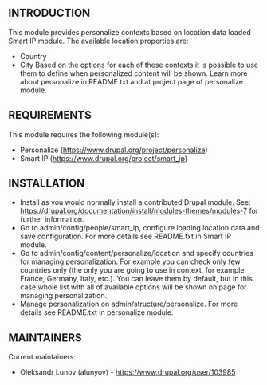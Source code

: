 INTRODUCTION
------------
This module provides personalize contexts based on location data loaded
Smart IP module. The available location properties are:
 * Country
 * City
Based on the options for each of these contexts it is possible to use
them to define when personalized content will be shown. Learn more about
personalize in README.txt and at project page of personalize module.

REQUIREMENTS
------------
This module requires the following module(s):
 * Personalize (https://www.drupal.org/project/personalize)
 * Smart IP (https://www.drupal.org/project/smart_ip)


INSTALLATION
------------
 * Install as you would normally install a contributed Drupal module. See:
   https://drupal.org/documentation/install/modules-themes/modules-7
   for further information.
 * Go to admin/config/people/smart_ip, configure loading location data
   and save configuration. For more details see README.txt in Smart IP
   module.
 * Go to admin/config/content/personalize/location and specify countries
   for managing personalization. For example you can check only few
   countries only (the only you are going to use in context, for example
   France, Germany, Italy, etc.). You can leave them by default, but in
   this case whole list with all of available options will be shown on page
   for managing personalization.
 * Manage personalization on admin/structure/personalize. For more details
   see README.txt in personalize module.

 MAINTAINERS
-----------
Current maintainers:
 * Oleksandr Lunov (alunyov) - https://www.drupal.org/user/103985
